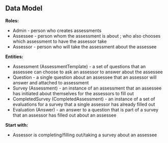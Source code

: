 ## Data Model

**Roles:**
- Admin - person who creates assessments
- Assessee - person whom the assessment is about ; who also chooses which assessment to have the assessor take
- Assessor - person who will take the assessment about the assessee

**Entities:**
- Assessment (AssessmentTemplate) - a set of questions that an assessee can choose to ask an assessor to answer about the assessee
- Question - a single question about an assessee that an assessor will answer and attached to assessment
- Survey (Assessment) - an instance of an assessment that an assessee has initiated about themselves for the assessors to fill out
- CompletedSurvey (CompletedAssessment) - an instance of a set of evaluations for a survey that a single assessor has already filled out
- Evaluation (Answer) - an answer to a question that is part of a survey that an assessor has filled out about an assessee

**Start with:**
- Assessor is completing/filling out/taking a survey about an assessee
